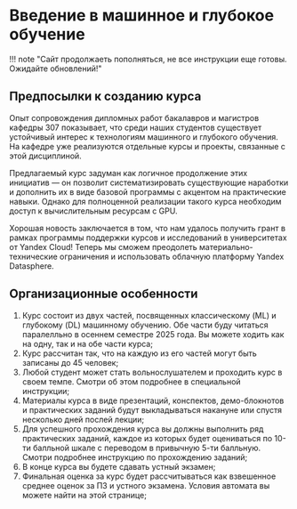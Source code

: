 ﻿# Введение в машинное и глубокое обучение

!!! note "Сайт продолжаеть пополняться, не все инструкции еще готовы. Ожидайте обновлений!"

## Предпосылки к созданию курса

Опыт сопровождения дипломных работ бакалавров и магистров кафедры 307 показывает, что среди наших студентов существует устойчивый интерес к технологиям машинного и глубокого обучения. На кафедре уже реализуются отдельные курсы и проекты, связанные с этой дисциплиной.

Предлагаемый курс задуман как логичное продолжение этих инициатив — он позволит систематизировать существующие наработки и дополнить их в виде базовой программы с акцентом на практические навыки. Однако для полноценной реализации такого курса необходим доступ к вычислительным ресурсам с GPU.

Хорошая новость заключается в том, что нам удалось получить грант в рамках программы поддержки курсов и исследований в университетах от Yandex Cloud! Теперь мы сможем преодолеть материально-технические ограничения  и использовать облачную платформу Yandex Datasphere.

## Организационные особенности

1. Курс состоит из двух частей, посвященных классическому (ML) и глубокому (DL) машинному обучению. Обе части буду читаться паралелльно в осеннем семестре 2025 года. Вы можете ходить как на одну, так и на обе части курса;
2. Курс рассчитан так, что на каждую из его частей могут быть записаны до 45 человек;
3. Любой студент может стать вольнослушателем и проходить курс в своем темпе. Смотри об этом подробнее в специальной инструкции;
4. Материалы курса в виде презентаций, конспектов, демо-блокнотов и практических заданий будут выкладываться накануне или спустя несколько дней послей лекции;
5. Для успешного прохождения курса вы должны выполнить ряд практических заданий, каждое из которых будет оцениваться по 10-ти балльной шкале с переводом в привычную 5-ти балльную. Смотри подробнее инструкцию по прохождению заданий;
6. В конце курса вы будете сдавать устный экзамен;
7. Финальная оценка за курс будет рассчитываться как взвешенное среднее оценок за ПЗ и устного экзамена. Условия автомата вы можете найти на этой странице;
